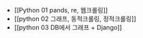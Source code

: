 - [[Python 01 pands, re, 웹크롤링]]
- [[python 02 그래프, 동적크롤링, 정적크롤링]]
- [[python 03 DB에서 그래프 + Django]]
